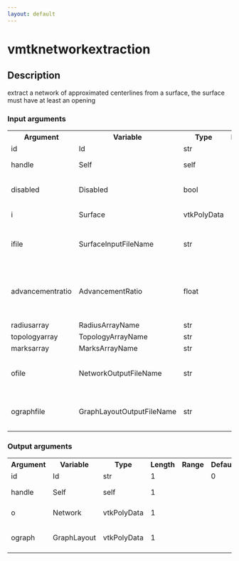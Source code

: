 ```yaml
---
layout: default
---
```

<h1>vmtknetworkextraction</h1>
<h2>Description</h2>
extract a network of approximated centerlines from a surface, the surface must have at least an opening
<h3>Input arguments</h3>
<table class="vmtkscripts">
<tr>
<th>Argument</th><th>Variable</th><th>Type</th><th>Length</th><th>Range</th><th>Default</th><th>Description</th>
</tr>
<tr><td>id</td><td>Id</td><td>str</td><td>1</td><td></td><td>0</td><td>script id</td>
</tr>
<tr><td>handle</td><td>Self</td><td>self</td><td>1</td><td></td><td></td><td>handle to self</td>
</tr>
<tr><td>disabled</td><td>Disabled</td><td>bool</td><td>1</td><td></td><td>0</td><td>disable execution and piping</td>
</tr>
<tr><td>i</td><td>Surface</td><td>vtkPolyData</td><td>1</td><td></td><td></td><td>the input surface</td>
</tr>
<tr><td>ifile</td><td>SurfaceInputFileName</td><td>str</td><td>1</td><td></td><td></td><td>filename for the default Surface reader</td>
</tr>
<tr><td>advancementratio</td><td>AdvancementRatio</td><td>float</td><td>1</td><td>(1.0,)</td><td>1.05</td><td>the ratio between the sphere step and the local maximum radius</td>
</tr>
<tr><td>radiusarray</td><td>RadiusArrayName</td><td>str</td><td>1</td><td></td><td>Radius</td><td></td>
</tr>
<tr><td>topologyarray</td><td>TopologyArrayName</td><td>str</td><td>1</td><td></td><td>Topology</td><td></td>
</tr>
<tr><td>marksarray</td><td>MarksArrayName</td><td>str</td><td>1</td><td></td><td>Marks</td><td></td>
</tr>
<tr><td>ofile</td><td>NetworkOutputFileName</td><td>str</td><td>1</td><td></td><td></td><td>filename for the default Network writer</td>
</tr>
<tr><td>ographfile</td><td>GraphLayoutOutputFileName</td><td>str</td><td>1</td><td></td><td></td><td>filename for the default GraphLayout writer</td>
</tr>
</table><h3>Output arguments</h3>
<table class="vmtkscripts">
<tr>
<th>Argument</th><th>Variable</th><th>Type</th><th>Length</th><th>Range</th><th>Default</th><th>Description</th>
</tr>
<tr><td>id</td><td>Id</td><td>str</td><td>1</td><td></td><td>0</td><td>script id</td>
</tr>
<tr><td>handle</td><td>Self</td><td>self</td><td>1</td><td></td><td></td><td>handle to self</td>
</tr>
<tr><td>o</td><td>Network</td><td>vtkPolyData</td><td>1</td><td></td><td></td><td>the output network</td>
</tr>
<tr><td>ograph</td><td>GraphLayout</td><td>vtkPolyData</td><td>1</td><td></td><td></td><td>the output graph layout</td>
</tr>
</table>
